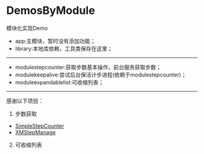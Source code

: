 # DemosByModule
模块化实现Demo
- app:主模块，暂时没有添加功能；
- library:本地库依赖，工具类保存在这里；
---
- modulestepcounter:获取步数基本操作，前台服务获取步数；
- modulekeepalive:尝试后台保活计步进程(依赖于modulestepcounter)；
- moduleexpandablelist:可收缩列表；
---
感谢以下项目：
1. 步数获取
 - [SimpleStepCounter](https://github.com/fySpring/SimpleStepCounter)
 - [XMStepManage](https://github.com/LinYuLuo/XMStepManage)
2. 可收缩列表